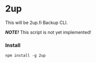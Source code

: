 # 2up

This will be 2up.fi Backup CLI.

***NOTE!*** This script is not yet implemented!

### Install

`npm install -g 2up`
